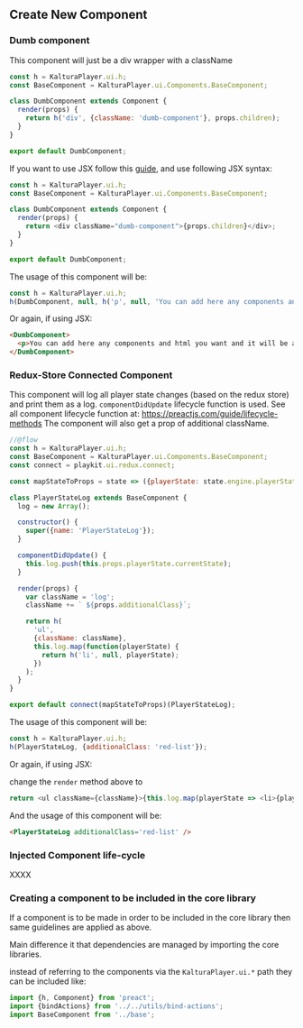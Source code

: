 ## Create New Component

### Dumb component

This component will just be a div wrapper with a className

```javascript
const h = KalturaPlayer.ui.h;
const BaseComponent = KalturaPlayer.ui.Components.BaseComponent;

class DumbComponent extends Component {
  render(props) {
    return h('div', {className: 'dumb-component'}, props.children);
  }
}

export default DumbComponent;
```

If you want to use JSX follow this [guide](./custom-ui-preset.md#using-jsx), and use following JSX syntax:

```javascript
const h = KalturaPlayer.ui.h;
const BaseComponent = KalturaPlayer.ui.Components.BaseComponent;

class DumbComponent extends Component {
  render(props) {
    return <div className="dumb-component">{props.children}</div>;
  }
}

export default DumbComponent;
```

The usage of this component will be:

```javascript
const h = KalturaPlayer.ui.h;
h(DumbComponent, null, h('p', null, 'You can add here any components and html you want and it will be appended to the DumbComponent'));
```

Or again, if using JSX:

```html
<DumbComponent>
  <p>You can add here any components and html you want and it will be appended to the DumbComponent</p>
</DumbComponent>
```

### Redux-Store Connected Component

This component will log all player state changes (based on the redux store) and print them as a log.
`componentDidUpdate` lifecycle function is used.
See all component lifecycle function at: <a href="https://preactjs.com/guide/lifecycle-methods">https://preactjs.com/guide/lifecycle-methods</a>
The component will also get a prop of additional className.

```javascript
//@flow
const h = KalturaPlayer.ui.h;
const BaseComponent = KalturaPlayer.ui.Components.BaseComponent;
const connect = playkit.ui.redux.connect;

const mapStateToProps = state => ({playerState: state.engine.playerState});

class PlayerStateLog extends BaseComponent {
  log = new Array();

  constructor() {
    super({name: 'PlayerStateLog'});
  }

  componentDidUpdate() {
    this.log.push(this.props.playerState.currentState);
  }

  render(props) {
    var className = 'log';
    className += ` ${props.additionalClass}`;

    return h(
      'ul',
      {className: className},
      this.log.map(function(playerState) {
        return h('li', null, playerState);
      })
    );
  }
}

export default connect(mapStateToProps)(PlayerStateLog);
```

The usage of this component will be:

```javascript
const h = KalturaPlayer.ui.h;
h(PlayerStateLog, {additionalClass: 'red-list'});
```

Or again, if using JSX:

change the `render` method above to

```javascript
return <ul className={className}>{this.log.map(playerState => <li>{playerState}</li>)}</ul>;
```

And the usage of this component will be:

```html
<PlayerStateLog additionalClass='red-list' />
```

### Injected Component life-cycle
XXXX

### Creating a component to be included in the core library

If a component is to be made in order to be included in the core library then same guidelines are applied as above.

Main difference it that dependencies are managed by importing the core libraries.

instead of referring to the components via the `KalturaPlayer.ui.*` path they can be included like:

```javascript
import {h, Component} from 'preact';
import {bindActions} from '../../utils/bind-actions';
import BaseComponent from '../base';
```
